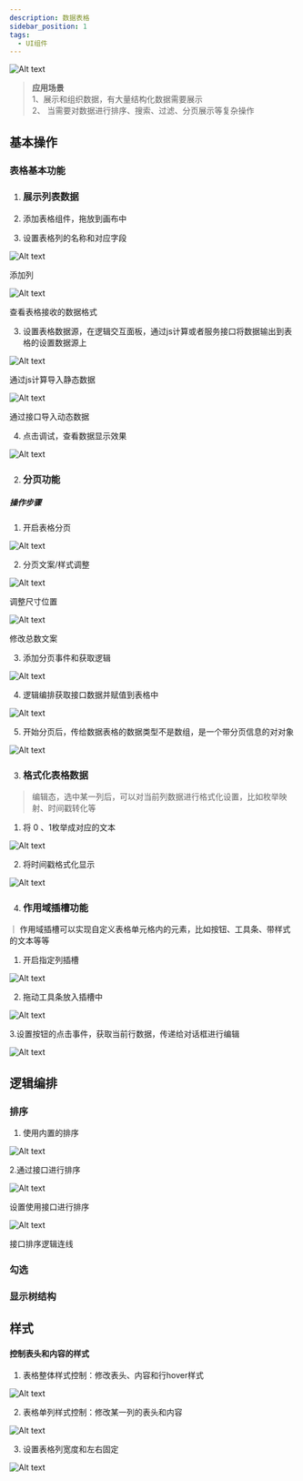 ```yaml
---
description: 数据表格
sidebar_position: 1
tags:
  - UI组件
---
```


![Alt text](img/image.png)
  

> **应用场景**\
1、展示和组织数据，有大量结构化数据需要展示\
2、 当需要对数据进行排序、搜索、过滤、分页展示等复杂操作

## 基本操作
### 表格基本功能

1.  ### 展示列表数据
    

1.  添加表格组件，拖放到画布中
2.  设置表格列的名称和对应字段

![Alt text](img/image-1.png)

添加列

![Alt text](img/image-2.png)

查看表格接收的数据格式

3.  设置表格数据源，在逻辑交互面板，通过js计算或者服务接口将数据输出到表格的设置数据源上

![Alt text](img/image-3.png)

通过js计算导入静态数据

![Alt text](img/image-4.png)

通过接口导入动态数据

4.  点击调试，查看数据显示效果

![Alt text](img/image-5.png)

2.  ### 分页功能
##### 操作步骤

1.  开启表格分页

![Alt text](img/image-6.png)

2.  分页文案/样式调整

![Alt text](img/image-7.png)

调整尺寸位置

![Alt text](img/image-8.png)

修改总数文案

3.  添加分页事件和获取逻辑

![Alt text](img/image-9.png)

4.  逻辑编排获取接口数据并赋值到表格中

![Alt text](img/image-10.png)

5.  开始分页后，传给数据表格的数据类型不是数组，是一个带分页信息的对对象

![Alt text](img/image-11.png)

3.  ### 格式化表格数据
    

> 编辑态，选中某一列后，可以对当前列数据进行格式化设置，比如枚举映射、时间戳转化等

1.  将 0 、1枚举成对应的文本

![Alt text](img/image-12.png)

2.  将时间戳格式化显示

![Alt text](img/image-13.png)

4.  ### 作用域插槽功能
    

｜ 作用域插槽可以实现自定义表格单元格内的元素，比如按钮、工具条、带样式的文本等等

1.  开启指定列插槽

![Alt text](img/image-14.png)

2.  拖动工具条放入插槽中

![Alt text](img/image-15.png)

3.设置按钮的点击事件，获取当前行数据，传递给对话框进行编辑

![Alt text](img/image-16.png)
## 逻辑编排
### 排序

1.  使用内置的排序

![Alt text](img/image-17.png)

2.通过接口进行排序

![Alt text](img/image-18.png)

设置使用接口进行排序

![Alt text](img/image-19.png)

接口排序逻辑连线
### 勾选
### 显示树结构
## 样式
#### 控制表头和内容的样式

1.  表格整体样式控制：修改表头、内容和行hover样式

![Alt text](img/image-20.png)

2.  表格单列样式控制：修改某一列的表头和内容

![Alt text](img/image-21.png)

3.  设置表格列宽度和左右固定

![Alt text](img/image-22.png)